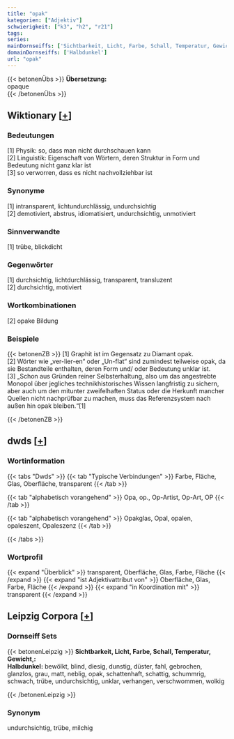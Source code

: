 ```yaml
---
title: "opak"
kategorien: ["Adjektiv"]
schwierigkeit: ["k3", "h2", "r21"]
tags:
series:
mainDornseiffs: ['Sichtbarkeit, Licht, Farbe, Schall, Temperatur, Gewicht,']
domainDornseiffs: ['Halbdunkel']
url: "opak"
---
```


{{< betonenÜbs >}}
**Übersetzung:**  
opaque  
{{< /betonenÜbs >}}

## Wiktionary [[+](https://de.wiktionary.org/wiki/opak)]

### Bedeutungen
[1] Physik: so, dass man nicht durchschauen kann  
[2] Linguistik: Eigenschaft von Wörtern, deren Struktur in Form und Bedeutung nicht ganz klar ist  
[3] so verworren, dass es nicht nachvollziehbar ist  

### Synonyme
[1] intransparent, lichtundurchlässig, undurchsichtig  
[2] demotiviert, abstrus, idiomatisiert, undurchsichtig, unmotiviert  

### Sinnverwandte
[1] trübe, blickdicht  

### Gegenwörter
[1] durchsichtig, lichtdurchlässig, transparent, transluzent  
[2] durchsichtig, motiviert  

### Wortkombinationen
[2] opake Bildung  

### Beispiele
{{< betonenZB >}}
[1] Graphit ist im Gegensatz zu Diamant opak.  
[2] Wörter wie „ver-lier-en“ oder „Un-flat“ sind zumindest teilweise opak, da sie Bestandteile enthalten, deren Form und/ oder Bedeutung unklar ist.  
[3] „Schon aus Gründen reiner Selbsterhaltung, also um das angestrebte Monopol über jegliches technikhistorisches Wissen langfristig zu sichern, aber auch um den mitunter zweifelhaften Status oder die Herkunft mancher Quellen nicht nachprüfbar zu machen, muss das Referenzsystem nach außen hin opak bleiben.“[1]  

{{< /betonenZB >}}


## dwds [[+](https://www.dwds.de/wb/opak)]

### Wortinformation
{{< tabs "Dwds" >}}
{{< tab "Typische Verbindungen" >}}
Farbe, Fläche, Glas, Oberfläche, transparent
{{< /tab >}}

{{< tab "alphabetisch vorangehend" >}}
Opa, op., Op-Artist, Op-Art, OP
{{< /tab >}}

{{< tab "alphabetisch vorangehend" >}}
Opakglas, Opal, opalen, opaleszent, Opaleszenz
{{< /tab >}}

{{< /tabs >}}

### Wortprofil
{{< expand "Überblick" >}} transparent, Oberfläche, Glas, Farbe, Fläche {{< /expand >}}
{{< expand "ist Adjektivattribut von" >}} Oberfläche, Glas, Farbe, Fläche {{< /expand >}}
{{< expand "in Koordination mit" >}} transparent {{< /expand >}}

## Leipzig Corpora [[+](https://corpora.uni-leipzig.de/en/res?word=opak&corpusId=deu_newscrawl-public_2018)]

### Dornseiff Sets
{{< betonenLeipzig >}}
**Sichtbarkeit, Licht, Farbe, Schall, Temperatur, Gewicht,:**  
**Halbdunkel:** bewölkt, blind, diesig, dunstig, düster, fahl, gebrochen, glanzlos, grau, matt, neblig, opak, schattenhaft, schattig, schummrig, schwach, trübe, undurchsichtig, unklar, verhangen, verschwommen, wolkig  

{{< /betonenLeipzig >}}

### Synonym
undurchsichtig, trübe, milchig

